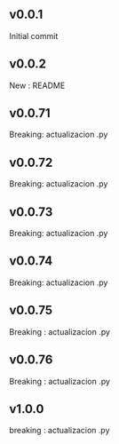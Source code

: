
## v0.0.1

Initial commit

## v0.0.2

New : README
## v0.0.71

Breaking: actualizacion .py


## v0.0.72

Breaking: actualizacion .py


## v0.0.73

Breaking: actualizacion .py


## v0.0.74

Breaking: actualizacion .py


## v0.0.75

Breaking : actualizacion .py


## v0.0.76

Breaking : actualizacion .py


## v1.0.0

breaking : actualizacion .py

